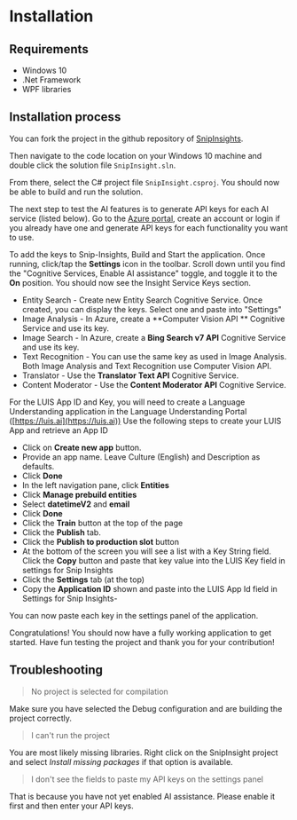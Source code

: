# Installation

## Requirements

* Windows 10
* .Net Framework
* WPF libraries

## Installation process

You can fork the project in the github repository of [SnipInsights](https://github.com/Microsoft/Snip-Insights).

Then navigate to the code location on your Windows 10 machine and double click the solution file `SnipInsight.sln`.

From there, select the C# project file `SnipInsight.csproj`. You should now be able to build and run the solution. 

The next step to test the AI features is to generate API keys for each AI service (listed below). Go to the [Azure portal](https://ms.portal.azure.com/), create an account or login if you already have one and generate API keys for each functionality you want to use. 

To add the keys to Snip-Insights, Build and Start the application.  Once running, click/tap the **Settings** icon in the toolbar.  Scroll down until you find the "Cognitive Services, Enable AI assistance" toggle, and toggle it to the **On** position.  You should now see the Insight Service Keys section.

- Entity Search - Create new Entity Search Cognitive Service.  Once created, you can display the keys.  Select one and paste into "Settings"
- Image Analysis - In Azure, create a **Computer Vision API ** Cognitive Service and use its key.
- Image Search - In Azure, create a **Bing Search v7 API** Cognitive Service and use its key.
- Text Recognition - You can use the same key as used in Image Analysis.  Both Image Analysis and Text Recognition use Computer Vision API.
- Translator - Use the **Translator Text API** Cognitive Service.
- Content Moderator - Use the **Content Moderator API** Cognitive Service.

For the LUIS App ID and Key, you will need to create a Language Understanding application in the Language Understanding Portal ([https://luis.ai](https://luis.ai))
Use the following steps to create your LUIS App and retrieve an App ID

- Click on **Create new app** button.
- Provide an app name.  Leave Culture (English) and Description as defaults.
- Click **Done**
- In the left navigation pane, click **Entities**
- Click **Manage prebuild entities**
- Select **datetimeV2** and **email**
- Click **Done**
- Click the **Train** button at the top of the page
- Click the **Publish** tab.
- Click the **Publish to production slot** button
- At the bottom of the screen you will see a list with a Key String field.  Click the **Copy** button and paste that key value into the LUIS Key field in settings for Snip Insights
- Click the **Settings** tab (at the top)
- Copy the **Application ID** shown and paste into the LUIS App Id field in Settings for Snip Insights-  

You can now paste each key in the settings panel of the application.

Congratulations! You should now have a fully working application to get started. Have fun testing the project and thank you for your contribution! 

## Troubleshooting

> No project is selected for compilation

Make sure you have selected the Debug configuration and are building the project correctly.

> I can't run the project

You are most likely missing libraries. Right click on the SnipInsight project and select *Install missing packages* if that option is available.

> I don't see the fields to paste my API keys on the settings panel

That is because you have not yet enabled AI assistance. Please enable it first and then enter your API keys.